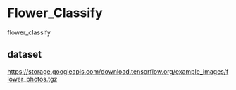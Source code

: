 # Flower_Classify
flower_classify
## dataset
   https://storage.googleapis.com/download.tensorflow.org/example_images/flower_photos.tgz

